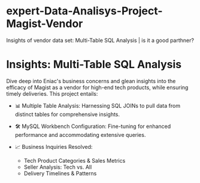# expert-Data-Analisys-Project-Magist-Vendor
Insights of vendor data set: Multi-Table SQL Analysis | is it a good parthner?

# Insights: Multi-Table SQL Analysis

Dive deep into Eniac's business concerns and glean insights into the efficacy of Magist as a vendor for high-end tech products, while ensuring timely deliveries. This project entails:

- 📊 Multiple Table Analysis: Harnessing SQL JOINs to pull data from distinct tables for comprehensive insights.
- 🛠 MySQL Workbench Configuration: Fine-tuning for enhanced performance and accommodating extensive queries.

- 📈 Business Inquiries Resolved:
    - Tech Product Categories & Sales Metrics
    - Seller Analysis: Tech vs. All
    - Delivery Timelines & Patterns

 
